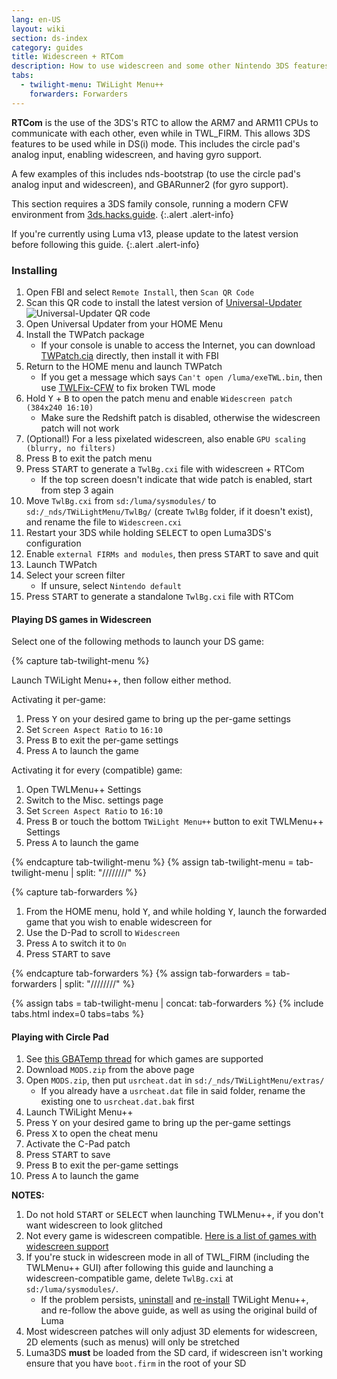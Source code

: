 ```yaml
---
lang: en-US
layout: wiki
section: ds-index
category: guides
title: Widescreen + RTCom
description: How to use widescreen and some other Nintendo 3DS features within DSi homebrew
tabs:
  - twilight-menu: TWiLight Menu++
    forwarders: Forwarders
---
```


**RTCom** is the use of the 3DS's RTC to allow the ARM7 and ARM11 CPUs to communicate with each other, even while in TWL_FIRM. This allows 3DS features to be used while in DS(i) mode. This includes the circle pad's analog input, enabling widescreen, and having gyro support.

A few examples of this includes nds-bootstrap (to use the circle pad's analog input and widescreen), and GBARunner2 (for gyro support).

This section requires a 3DS family console, running a modern CFW environment from [3ds.hacks.guide](https://3ds.hacks.guide).
{:.alert .alert-info}

If you're currently using Luma v13, please update to the latest version before following this guide.
{:.alert .alert-info}

### Installing
1. Open FBI and select `Remote Install`, then `Scan QR Code`
1. Scan this QR code to install the latest version of [Universal-Updater](https://github.com/Universal-Team/Universal-Updater)<br>
   ![Universal-Updater QR code](https://db.universal-team.net/assets/images/qr/universal-updater-cia.png)
1. Open Universal Updater from your HOME Menu
1. Install the TWPatch package
    - If your console is unable to access the Internet, you can download [TWPatch.cia](https://gbatemp.net/download/twpatch.37400/version/38832/download?file=302085) directly, then install it with FBI
1. Return to the HOME menu and launch TWPatch
    - If you get a message which says `Can't open /luma/exeTWL.bin`, then use [TWLFix-CFW](https://github.com/MechanicalDragon0687/TWLFix-CFW/releases/) to fix broken TWL mode
1. Hold <kbd class="face">Y</kbd> + <kbd class="face">B</kbd> to open the patch menu and enable `Widescreen patch (384x240 16:10)`
    - Make sure the Redshift patch is disabled, otherwise the widescreen patch will not work
1. (Optional!) For a less pixelated widescreen, also enable `GPU scaling (blurry, no filters)`
1. Press <kbd class="face">B</kbd> to exit the patch menu
1. Press <kbd>START</kbd> to generate a `TwlBg.cxi` file with widescreen + RTCom
    - If the top screen doesn't indicate that wide patch is enabled, start from step 3 again
1. Move `TwlBg.cxi` from `sd:/luma/sysmodules/` to `sd:/_nds/TWiLightMenu/TwlBg/` (create `TwlBg` folder, if it doesn't exist), and rename the file to `Widescreen.cxi`
1. Restart your 3DS while holding <kbd>SELECT</kbd> to open Luma3DS's configuration
1. Enable `external FIRMs and modules`, then press <kbd>START</kbd> to save and quit
1. Launch TWPatch
1. Select your screen filter
    - If unsure, select `Nintendo default`
1. Press <kbd>START</kbd> to generate a standalone `TwlBg.cxi` file with RTCom

#### Playing DS games in Widescreen

Select one of the following methods to launch your DS game:

{% capture tab-twilight-menu %}

Launch TWiLight Menu++, then follow either method.

Activating it per-game:
1. Press <kbd class="face">Y</kbd> on your desired game to bring up the per-game settings
1. Set `Screen Aspect Ratio` to `16:10`
1. Press <kbd class="face">B</kbd> to exit the per-game settings
1. Press <kbd class="face">A</kbd> to launch the game

Activating it for every (compatible) game:
1. Open TWLMenu++ Settings
1. Switch to the Misc. settings page
1. Set `Screen Aspect Ratio` to `16:10`
1. Press <kbd class="face">B</kbd> or touch the bottom `TWiLight Menu++` button to exit TWLMenu++ Settings
1. Press <kbd class="face">A</kbd> to launch the game

{% endcapture tab-twilight-menu %}
{% assign tab-twilight-menu = tab-twilight-menu | split: "////////" %}


{% capture tab-forwarders %}


1. From the HOME menu, hold <kbd class="face">Y</kbd>, and while holding <kbd class="face">Y</kbd>, launch the forwarded game that you wish to enable widescreen for
1. Use the D-Pad to scroll to `Widescreen`
1. Press <kbd class="face">A</kbd> to switch it to `On`
1. Press <kbd>START</kbd> to save

{% endcapture tab-forwarders %}
{% assign tab-forwarders = tab-forwarders | split: "////////" %}

{% assign tabs = tab-twilight-menu | concat: tab-forwarders %}
{% include tabs.html index=0 tabs=tabs %}

#### Playing with Circle Pad
1. See [this GBATemp thread](https://gbatemp.net/threads/circle-pad-patches-for-super-mario-64-ds-and-other-games-in-twilightmenu-with-twpatcher-and-rtcom.623267/) for which games are supported
1. Download `MODS.zip` from the above page
1. Open `MODS.zip`, then put `usrcheat.dat` in `sd:/_nds/TWiLightMenu/extras/`
    - If you already have a `usrcheat.dat` file in said folder, rename the existing one to `usrcheat.dat.bak` first
1. Launch TWiLight Menu++
1. Press <kbd class="face">Y</kbd> on your desired game to bring up the per-game settings
1. Press <kbd class="face">X</kbd> to open the cheat menu
1. Activate the C-Pad patch
1. Press <kbd>START</kbd> to save
1. Press <kbd class="face">B</kbd> to exit the per-game settings
1. Press <kbd class="face">A</kbd> to launch the game

**NOTES:**
1. Do not hold <kbd>START</kbd> or <kbd>SELECT</kbd> when launching TWLMenu++, if you don't want widescreen to look glitched
1. Not every game is widescreen compatible. [Here is a list of games with widescreen support](https://github.com/DS-Homebrew/TWiLightMenu/blob/master/7zfile/3DS%20-%20CFW%20users/Games%20supported%20with%20widescreen.txt)
1. If you're stuck in widescreen mode in all of TWL_FIRM (including the TWLMenu++ GUI) after following this guide and launching a widescreen-compatible game, delete `TwlBg.cxi` at `sd:/luma/sysmodules/`.
    - If the problem persists, [uninstall](https://wiki.ds-homebrew.com/twilightmenu/uninstalling-3ds) and [re-install](https://wiki.ds-homebrew.com/twilightmenu/installing-3ds) TWiLight Menu++, and re-follow the above guide, as well as using the original build of Luma
1. Most widescreen patches will only adjust 3D elements for widescreen, 2D elements (such as menus) will only be stretched
1. Luma3DS **must** be loaded from the SD card, if widescreen isn't working ensure that you have `boot.firm` in the root of your SD
